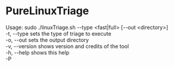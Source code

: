 # PureLinuxTriage
Usage: sudo ./linuxTriage.sh --type <fast|full> [--out \<directory\>]  
-t, --type	sets the type of triage to execute  
-o, --out 	sets the output directory  
-v, --version 	shows version and credits of the tool  
-h, --help 	shows this help  
-P
